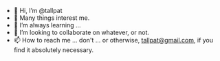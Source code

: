 - 👋 Hi, I’m @tallpat
- 👀 Many things interest me.
- 🌱 I’m always learning ...
- 💞️ I’m looking to collaborate on whatever, or not.
- 📫 How to reach me ... don't ... or otherwise, tallpat@gmail.com, if you find it absolutely necessary.

<!---
tallpat/tallpat is a ✨ special ✨ repository because its `README.md` (this file) appears on your GitHub profile.
You can click the Preview link to take a look at your changes.
--->
